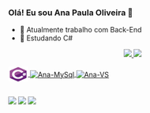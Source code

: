 ### Olá! Eu sou Ana Paula Oliveira 👋      

- 🔭 Atualmente trabalho com Back-End
- 🌱 Estudando C#

<div align="center">
  <a href="https://github.com/greengeller">
  <img height="180em" src="https://github-readme-stats.vercel.app/api?username=greengeller&show_icons=true&theme=dracula&include_all_commits=true&count_private=true"/>
  <img height="180em" src="https://github-readme-stats.vercel.app/api/top-langs/?username=greengeller&layout=compact&langs_count=7&theme=dracula"/>
</div>
<div style="display: inline_block"><br>
  <img align="center" alt="Ana-Csharp" height="30" width="40" src="https://raw.githubusercontent.com/devicons/devicon/master/icons/csharp/csharp-original.svg">
  <img align="center" alt="Ana-MySql" height="30" width="40" src="https://cdn.jsdelivr.net/gh/devicons/devicon/icons/mysql/mysql-original-wordmark.svg">
  <img align="center" alt="Ana-VS" height="30" width="40" src="https://cdn.jsdelivr.net/gh/devicons/devicon/icons/visualstudio/visualstudio-plain.svg">
                 
  
</div>
  
  ##
 
<div> 
  <a href="https://instagram.com/anap.apolinario" target="_blank"><img src="https://img.shields.io/badge/-Instagram-%23E4405F?style=for-the-badge&logo=instagram&logoColor=white" target="_blank"></a>
  <a href = "mailto:anap.apolinario.oliv@gmail.com"><img src="https://img.shields.io/badge/-Gmail-%23333?style=for-the-badge&logo=gmail&logoColor=white" target="_blank"></a>
  <a href="https://linkedin.com/in/ana-paula-oliveira-7044b4224/" target="_blank"><img src="https://img.shields.io/badge/-LinkedIn-%230077B5?style=for-the-badge&logo=linkedin&logoColor=white" target="_blank"></a> 
 
  
 
</div>


